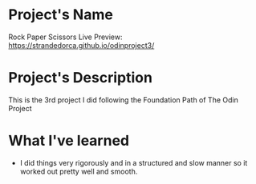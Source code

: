 # Project's Name
Rock Paper Scissors
Live Preview: https://strandedorca.github.io/odinproject3/
# Project's Description
This is the 3rd project I did following the Foundation Path of The Odin Project
# What I've learned
- I did things very rigorously and in a structured and slow manner so it worked out pretty well and smooth.
